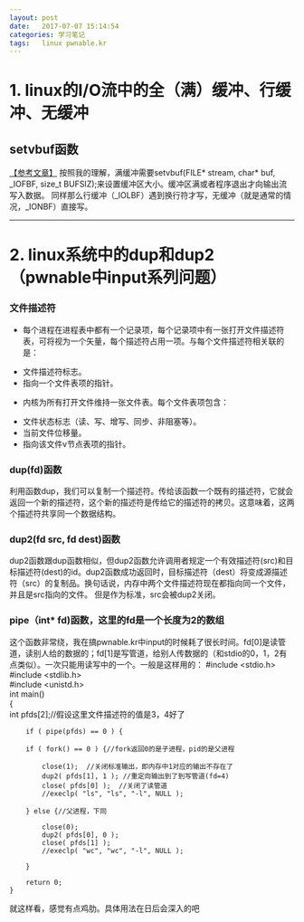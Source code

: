 ```yaml
---
layout: post
date:   2017-07-07 15:14:54
categories: 学习笔记
tags:   linux pwnable.kr
---
```



# 1. linux的I/O流中的全（满）缓冲、行缓冲、无缓冲
## setvbuf函数
[【参考文章】](http://blog.csdn.net/imxiangzi/article/details/45917039)
按照我的理解，满缓冲需要setvbuf(FILE* stream, char* buf, _IOFBF, size_t BUFSIZ);来设置缓冲区大小。缓冲区满或者程序退出才向输出流写入数据。
同样那么行缓冲（_IOLBF）遇到换行符才写，无缓冲（就是通常的情况，_IONBF）直接写。

---
# 2. linux系统中的dup和dup2（pwnable中input系列问题）
### 文件描述符
- 每个进程在进程表中都有一个记录项，每个记录项中有一张打开文件描述符表，可将视为一个矢量，每个描述符占用一项。与每个文件描述符相关联的是：
+ 文件描述符标志。
+ 指向一个文件表项的指针。
- 内核为所有打开文件维持一张文件表。每个文件表项包含：
+ 文件状态标志（读、写、增写、同步、非阻塞等）。
+ 当前文件位移量。
+ 指向该文件v节点表项的指针。

### dup(fd)函数
利用函数dup，我们可以复制一个描述符。传给该函数一个既有的描述符，它就会返回一个新的描述符，这个新的描述符是传给它的描述符的拷贝。这意味着，这两个描述符共享同一个数据结构。
### dup2(fd src, fd dest)函数
dup2函数跟dup函数相似，但dup2函数允许调用者规定一个有效描述符(src)和目标描述符(dest)的id。dup2函数成功返回时，目标描述符（dest）将变成源描述符（src）的复制品。换句话说，内存中两个文件描述符现在都指向同一个文件，并且是src指向的文件。
但是作为标准，src会被dup2关闭。
### pipe（int* fd)函数，这里的fd是一个长度为2的数组
这个函数非常绕，我在搞pwnable.kr中input的时候耗了很长时间。fd[0]是读管道，读别人给的数据的；fd[1]是写管道，给别人传数据的（和stdio的0，1，2有点类似）。一次只能用读写中的一个。一般是这样用的：
	#include <stdio.h>  
	#include <stdlib.h>  
	#include <unistd.h>  
	int main()  
	{  
		int pfds[2];//假设这里文件描述符的值是3，4好了
	  
		if ( pipe(pfds) == 0 ) {  
	  
		if ( fork() == 0 ) {//fork返回0的是子进程，pid的是父进程
	  
			close(1);  //关闭标准输出，即内存中1对应的输出不存在了
			dup2( pfds[1], 1 ); //重定向输出到了到写管道(fd=4)
			close( pfds[0] );  //关闭了读管道
			//execlp( "ls", "ls", "-l", NULL );  
	  
		} else {//父进程，下同
	  
			close(0);  
			dup2( pfds[0], 0 );  
			close( pfds[1] );  
			//execlp( "wc", "wc", "-l", NULL );  
	  
		}  
	  
		return 0;  
	}  

就这样看，感觉有点鸡肋。具体用法在日后会深入的吧

